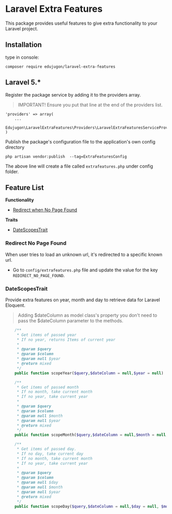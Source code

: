 # Laravel Extra Features

This package provides useful features to give extra functionality to your Laravel project.

## Installation

type in console:
```
composer require edujugon/laravel-extra-features
```

## Laravel 5.*

Register the package service by adding it to the providers array.

> IMPORTANT! Ensure you put that line at the end of the providers list.

```
'providers' => array(
    ...
    Edujugon\LaravelExtraFeatures\Providers\LaravelExtraFeaturesServiceProvider::class
)
```

Publish the package's configuration file to the application's own config directory

```
php artisan vendor:publish  --tag=ExtraFeaturesConfig
```

The above line will create a file called `extrafeatures.php` under config folder. 

## Feature List

**Functionality**

*   [Redirect when No Page Found](https://github.com/edujugon/LaravelExtraFeatures#redirect-no-page-found)

**Traits**

*   [DateScopesTrait](https://github.com/edujugon/LaravelExtraFeatures#datescopestrait)
   


### Redirect No Page Found

When user tries to load an unknown url, it's redirected to a specific known url.

* Go to `config/extrafeatures.php` file and update the value for the key `REDIRECT_NO_PAGE_FOUND`.


### DateScopesTrait

Provide extra features on year, month and day to retrieve data for Laravel Eloquent.

> Adding $dateColumn as model class's property you don't need to pass the $dateColumn parameter to the methods.

```php
    /**
     * Get items of passed year
     * If no year, returns Items of current year
     *
     * @param $query
     * @param $column
     * @param null $year
     * @return mixed
     */
    public function scopeYear($query,$dateColumn = null,$year = null)
```

```php
    /**
     * Get items of passed month
     * If no month, take current month
     * If no year, take current year
     *
     * @param $query
     * @param $column
     * @param null $month
     * @param null $year
     * @return mixed
     */
    public function scopeMonth($query,$dateColumn = null,$month = null,$year = null)
```

```php
    /**
     * Get items of passed day.
     * If no day, take current day
     * If no month, take current month
     * If no year, take current year
     *
     * @param $query
     * @param $column
     * @param null $day
     * @param null $month
     * @param null $year
     * @return mixed
     */
    public function scopeDay($query,$dateColumn = null,$day = null, $month = null, $year = null)
```